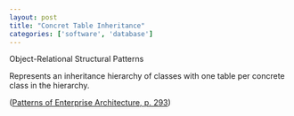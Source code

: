 ```yaml
---
layout: post
title: "Concret Table Inheritance"
categories: ['software', 'database']
---
```


Object-Relational Structural Patterns

Represents an inheritance hierarchy of classes with one table per concrete class in the hierarchy.

([Patterns of Enterprise Architecture, p. 293](https://martinfowler.com/eaaCatalog/concreteTableInheritance.html))
